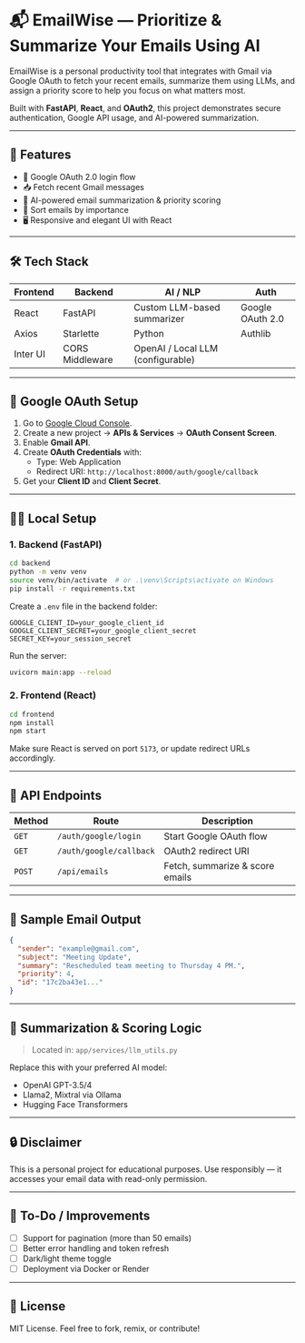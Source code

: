 # 📬 EmailWise — Prioritize & Summarize Your Emails Using AI

EmailWise is a personal productivity tool that integrates with Gmail via Google OAuth to fetch your recent emails, summarize them using LLMs, and assign a priority score to help you focus on what matters most.

Built with **FastAPI**, **React**, and **OAuth2**, this project demonstrates secure authentication, Google API usage, and AI-powered summarization.

---

## 🚀 Features

- 🔐 Google OAuth 2.0 login flow  
- 📥 Fetch recent Gmail messages  
- 🧠 AI-powered email summarization & priority scoring  
- 🎯 Sort emails by importance  
- 🖥️ Responsive and elegant UI with React  

---

## 🛠️ Tech Stack

| Frontend | Backend | AI / NLP | Auth |
|----------|---------|----------|------|
| React    | FastAPI | Custom LLM-based summarizer | Google OAuth 2.0 |
| Axios    | Starlette | Python | Authlib |
| Inter UI | CORS Middleware | OpenAI / Local LLM (configurable) | |

---

## 🔐 Google OAuth Setup

1. Go to [Google Cloud Console](https://console.cloud.google.com/).
2. Create a new project → **APIs & Services** → **OAuth Consent Screen**.
3. Enable **Gmail API**.
4. Create **OAuth Credentials** with:
   - Type: Web Application
   - Redirect URI: `http://localhost:8000/auth/google/callback`
5. Get your **Client ID** and **Client Secret**.

---

## 🧑‍💻 Local Setup

### 1. Backend (FastAPI)

```bash
cd backend
python -m venv venv
source venv/bin/activate  # or .\venv\Scripts\activate on Windows
pip install -r requirements.txt
```

Create a `.env` file in the backend folder:

```env
GOOGLE_CLIENT_ID=your_google_client_id
GOOGLE_CLIENT_SECRET=your_google_client_secret
SECRET_KEY=your_session_secret
```

Run the server:

```bash
uvicorn main:app --reload
```

### 2. Frontend (React)

```bash
cd frontend
npm install
npm start
```

Make sure React is served on port `5173`, or update redirect URLs accordingly.

---

## 📡 API Endpoints

| Method | Route                    | Description                 |
|--------|--------------------------|-----------------------------|
| `GET`  | `/auth/google/login`     | Start Google OAuth flow     |
| `GET`  | `/auth/google/callback`  | OAuth2 redirect URI         |
| `POST` | `/api/emails`            | Fetch, summarize & score emails |

---

## 📄 Sample Email Output

```json
{
  "sender": "example@gmail.com",
  "subject": "Meeting Update",
  "summary": "Rescheduled team meeting to Thursday 4 PM.",
  "priority": 4,
  "id": "17c2ba43e1..."
}
```

---

## 🤖 Summarization & Scoring Logic

> Located in: `app/services/llm_utils.py`

Replace this with your preferred AI model:
- OpenAI GPT-3.5/4
- Llama2, Mixtral via Ollama
- Hugging Face Transformers

---

## 🔒 Disclaimer

This is a personal project for educational purposes. Use responsibly — it accesses your email data with read-only permission.

---

## 📌 To-Do / Improvements

- [ ] Support for pagination (more than 50 emails)
- [ ] Better error handling and token refresh
- [ ] Dark/light theme toggle
- [ ] Deployment via Docker or Render

---

## 📃 License

MIT License. Feel free to fork, remix, or contribute!
